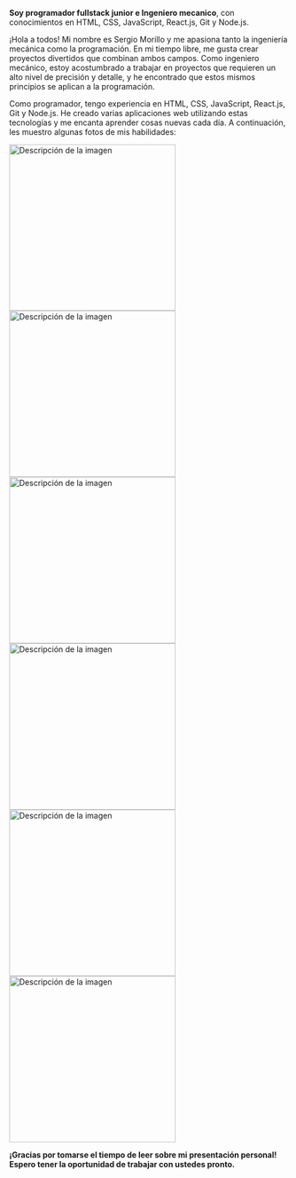 **Soy programador fullstack junior e Ingeniero mecanico**, con conocimientos en HTML, CSS, JavaScript, React.js, Git y Node.js.

¡Hola a todos! Mi nombre es Sergio Morillo y me apasiona tanto la ingeniería mecánica como la programación. En mi tiempo libre, me gusta crear proyectos divertidos que combinan ambos campos. Como ingeniero mecánico, estoy acostumbrado a trabajar en proyectos que requieren un alto nivel de precisión y detalle, y he encontrado que estos mismos principios se aplican a la programación.

Como programador, tengo experiencia en HTML, CSS, JavaScript, React.js, Git y Node.js. He creado varias aplicaciones web utilizando estas tecnologías y me encanta aprender cosas nuevas cada día. A continuación, les muestro algunas fotos de mis habilidades:

<img src="https://cdn.pixabay.com/photo/2017/08/05/11/16/logo-2582747_960_720.png" alt="Descripción de la imagen" width="300" height="300"><img src="https://cdn.pixabay.com/photo/2017/08/05/11/16/logo-2582748_960_720.png" alt="Descripción de la imagen" width="300" height="300">
<img src="https://cdn.pixabay.com/photo/2015/04/23/17/41/javascript-736400_960_720.png" alt="Descripción de la imagen" width="300" height="300">
<img src="https://cdn.pixabay.com/photo/2015/04/23/17/41/node-js-736399_960_720.png" alt="Descripción de la imagen" width="300" height="300">
<img src="https://upload.wikimedia.org/wikipedia/commons/thumb/4/47/React.svg/1200px-React.svg.png" alt="Descripción de la imagen" width="300" height="300">
<img src="https://git-scm.com/images/logos/downloads/Git-Icon-1788C.png" alt="Descripción de la imagen" width="300" height="300">


**¡Gracias por tomarse el tiempo de leer sobre mi presentación personal! Espero tener la oportunidad de trabajar con ustedes pronto.**



<!--
**SergioAMT/SergioAMT** is a ✨ _special_ ✨ repository because its `README.md` (this file) appears on your GitHub profile.

Here are some ideas to get you started:

- 🔭 I’m currently working on ...
- 🌱 I’m currently learning ...
- 👯 I’m looking to collaborate on ...
- 🤔 I’m looking for help with ...
- 💬 Ask me about ...
- 📫 How to reach me: ...
- 😄 Pronouns: ...
- ⚡ Fun fact: ...
-->
